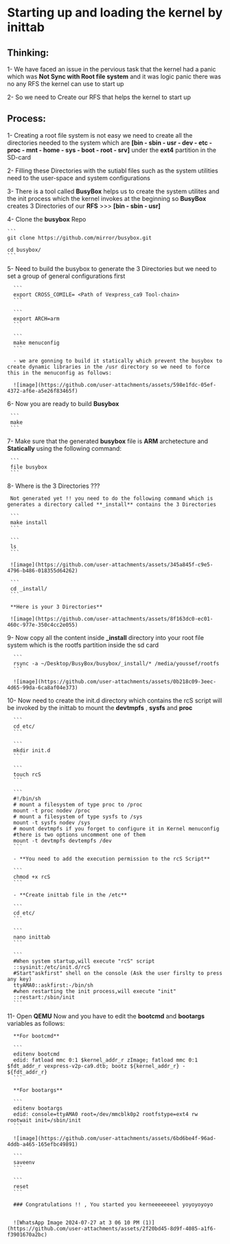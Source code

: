 # Starting up and loading the kernel by inittab

## Thinking:

1- We have faced an issue in the pervious task that the kernel had a panic which was **Not Sync with Root file system** and it was logic panic there was no any RFS the kernel can use to start up

2- So we need to Create our RFS that helps the kernel to start up

## Process:

1- Creating a root file system is not easy we need to create all the directories needed to the system which are **[bin - sbin - usr - dev - etc - proc - mnt - home - sys - boot - root - srv]** under the **ext4** partition
   in the SD-card
   
2- Filling these Directories with the sutiabl files such as the system utilities need to the user-space and system configurations 

3- There is a tool called **BusyBox** helps us to create the system utilites and the init process which the kernel invokes at the beginning so **BusyBox** creates 3 Directories of our **RFS** >>> **[bin - sbin - usr]**

4- Clone the **busybox** Repo

    ```
    git clone https://github.com/mirror/busybox.git
    
    cd busybox/
    ```
5- Need to build the busybox to generate the 3 Directories but we need to set a group of general configurations first

      ```
      export CROSS_COMILE= <Path of Vexpress_ca9 Tool-chain>
      ```
      
      ```
      export ARCH=arm
      ```
      
      ```
      make menuconfig
      ```
      
      - we are gonning to build it statically which prevent the busybox to create dynamic libraries in the /usr directory so we need to force this in the menuconfig as follows:
      
      ![image](https://github.com/user-attachments/assets/598e1fdc-05ef-4372-af6e-a5e26f83465f)
      
 6- Now you are ready to build **Busybox**
 
     ```
     make
     ```
     
 7- Make sure that the generated **busybox** file is **ARM** archetecture and **Statically** using the following command:
     
     ```
     file busybox
     ```
     
 8- Where is the 3 Directories ???
 
     Not generated yet !! you need to do the following command which is generates a directory called **_install** contains the 3 Directories
     
     ```
     make install
     ```
     
     ```
     ls
     ```
     
     ![image](https://github.com/user-attachments/assets/345a845f-c9e5-4796-b486-018355d64262)

     ```
     cd _install/
     ```
     
     **Here is your 3 Directories**
     
     ![image](https://github.com/user-attachments/assets/8f163dc0-ec01-460c-977e-350c4cc2e055)

  9- Now copy all the content inside **_install** directory into your root file system which is the rootfs partition inside the sd card
      
      ```
      rsync -a ~/Desktop/BusyBox/busybox/_install/* /media/youssef/rootfs
      ```

      ![image](https://github.com/user-attachments/assets/0b218c09-3eec-4d65-99da-6ca8af04e373)

  10- Now need to create the init.d directory which contains the rcS script will be invoked by the inittab to mount the **devtmpfs** , **sysfs** and **proc**
      
      ```
      cd etc/
      ```
      
      ```
      mkdir init.d
      ```
      
      ```
      touch rcS
      ```
      
      ```
      #!/bin/sh
      # mount a filesystem of type proc to /proc
      mount -t proc nodev /proc
      # mount a filesystem of type sysfs to /sys
      mount -t sysfs nodev /sys
      # mount devtmpfs if you forget to configure it in Kernel menuconfig
      #there is two options uncomment one of them  
      mount -t devtmpfs devtempfs /dev
      ```
      
      - **You need to add the execution permission to the rcS Script**
      
      ```
      chmod +x rcS
      ```

      - **Create inittab file in the /etc**
      
      ```
      cd etc/
      ```
      
      ```
      nano inittab
      ```
      
      ```
      #When system startup,will execute "rcS" script
      ::sysinit:/etc/init.d/rcS
      #Start"askfirst" shell on the console (Ask the user firslty to press any key) 
      ttyAMA0::askfirst:-/bin/sh
      #when restarting the init process,will execute "init" 
      ::restart:/sbin/init
      ```
      
  11- Open **QEMU** Now and you have to edit the **bootcmd** and **bootargs** variables as follows:

      **For bootcmd**
      
      ```
      editenv bootcmd
      edid: fatload mmc 0:1 $kernel_addr_r zImage; fatload mmc 0:1 $fdt_addr_r vexpress-v2p-ca9.dtb; bootz ${kernel_addr_r} - ${fdt_addr_r}
      ```
      
      **For bootargs**
      
      ```
      editenv bootargs
      edid: console=ttyAMA0 root=/dev/mmcblk0p2 rootfstype=ext4 rw rootwait init=/sbin/init 
      ```
      
      ![image](https://github.com/user-attachments/assets/6bd6be4f-96ad-4ddb-a465-165efbc49891)

      ```
      saveenv
      ```
      
      ```
      reset
      ```

      ### Congratulations !! , You started you kerneeeeeeeel yoyoyoyoyo

      
      ![WhatsApp Image 2024-07-27 at 3 06 10 PM (1)](https://github.com/user-attachments/assets/2f20bd45-8d9f-4085-a1f6-f3901670a2bc)

      
      
    

      

